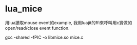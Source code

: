 # lua_mice

用lua讀取mouse event的example, 我用luajit的ffi來呼叫用c實做的open/read/close event function.

gcc -shared -fPIC -o libmice.so mice.c
